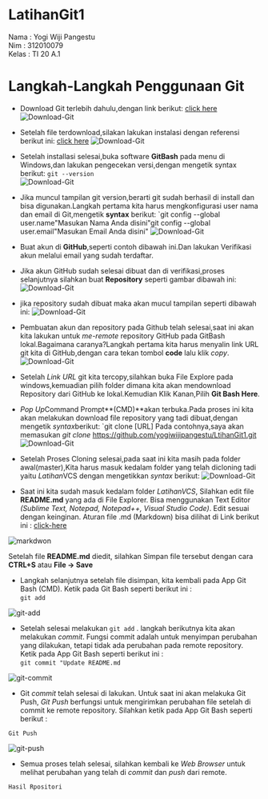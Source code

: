 # LatihanGit1


Nama    : Yogi Wiji Pangestu<br>
Nim     : 312010079<br>
Kelas   : TI 20 A.1<br>

# Langkah-Langkah Penggunaan Git

* Download Git terlebih dahulu,dengan link berikut: [click here](https://git-scm.com)
![Download-Git](Tutorial/git-scm.png)

* Setelah file terdownload,silakan lakukan instalasi dengan referensi berikut ini: [click here](https://git-install-guide.com)
![Download-Git](Tutorial/git-install-guide.png)

* Setelah installasi selesai,buka software **GitBash** pada menu di Windows,dan lakukan pengecekan versi,dengan mengetik syntax berikut:
 `git --version`<br> ![Download-Git](Tutorial/git-version.png)

 * Jika muncul tampilan git version,berarti git sudah berhasil di install dan bisa digunakan.Langkah pertama kita harus mengkonfigurasi user nama dan email di Git,mengetik **syntax** berikut:
 `git config --global user.name"Masukan Nama Anda disini"git config --global user.email"Masukan Email Anda disini"
![Download-Git](Tutorial/Gantiuser.png)

* Buat akun di **GitHub**,seperti contoh dibawah ini.Dan lakukan Verifikasi akun melalui email yang sudah terdaftar.
* Jika akun GitHub sudah selesai dibuat dan di verifikasi,proses selanjutnya silahkan buat **Repository** seperti gambar dibawah ini:
![Download-Git](Tutorial/LatihanGit.png)

* jika repository sudah dibuat maka akan mucul tampilan seperti dibawah ini:
![Download-Git](Tutorial/HasilRepositori.png)

* Pembuatan akun dan repository pada Github telah selesai,saat ini akan kita lakukan untuk *me-remote* repository GitHub pada GitBash lokal.Bagaimana caranya?Langkah pertama kita harus menyalin link URL git kita di GitHub,dengan cara tekan tombol **code** lalu klik *copy*.
![Download-Git](Tutorial/Code.png)

* Setelah *Link URL* git kita tercopy,silahkan buka File Explore pada windows,kemuadian pilih folder dimana kita akan mendownload Repository dari GitHub ke lokal.Kemudian Klik Kanan,Pilih **Git Bash Here**.
* *Pop Up*Command Prompt**(CMD)**akan terbuka.Pada proses ini kita akan melakukan download file repository yang tadi dibuat,dengan mengetik *syntax*berikut:
`git clone [URL] Pada contohnya,saya akan memasukan *git clone*
https://github.com/yogiwijipangestu/LtihanGit1.git
![Download-Git](Tutorial/GitClone.png)

* Setelah Proses Cloning selesai,pada saat ini kita masih pada folder awal(master),Kita harus masuk kedalam folder yang telah dicloning tadi yaitu *Latihan*VCS dengan mengetikkan *syntax* berikut:
![Download-Git](Tutorial/LatihanGit1.png)
 
* Saat ini kita sudah masuk kedalam folder *LatihanVCS*, Silahkan edit file **README.md** yang ada di File Explorer. Bisa menggunakan Text Editor *(Sublime Text, Notepad, Notepad++, Visual Studio Code)*. Edit sesuai dengan keinginan. Aturan file .md (Markdown) bisa dilihat di Link berikut ini : [click-here](https://guides.github.com/features/mastering-markdown/) 

![markdwon](Tutorial/readme.png)

Setelah file **README.md** diedit, silahkan Simpan file tersebut dengan cara **CTRL+S** atau **File -> Save**

* Langkah selanjutnya setelah file disimpan, kita kembali pada App Git Bash (CMD). Ketik pada Git Bash seperti berikut ini : <br>
`git add`

![git-add](Tutorial/Gitadd.png)

* Setelah selesai melakukan `git add` . langkah berikutnya kita akan melakukan *commit*. Fungsi commit adalah untuk menyimpan perubahan yang dilakukan, tetapi tidak ada perubahan pada remote repository. Ketik pada App Git Bash seperti berikut ini : <br>
`git commit "Update README.md`

![git-commit](Tutorial/GitCommit)

* Git *commit* telah selesai di lakukan. Untuk saat ini akan melakuka Git Push, *Git Push* berfungsi untuk mengirimkan perubahan file setelah di commit ke remote repository. Silahkan ketik pada App Git Bash seperti berikut :

`Git Push`

![git-push](Tutorial/GitPush.png)

* Semua proses telah selesai, silahkan kembali ke *Web Browser* untuk melihat perubahan yang telah di *commit* dan *push* dari remote. <br>

`Hasil Rpositori`

![]()